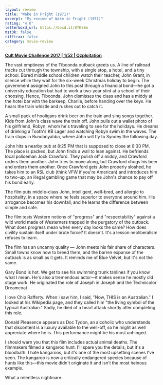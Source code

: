 ```yaml
---
layout: review
title: "Wake in Fright (1971)"
excerpt: "My review of Wake in Fright (1971)"
rating: "4.0"
letterboxd_url: https://boxd.it/8YKzBn
mst3k: false
rifftrax: false
category: movie-review
---
```


<b><a href="https://boxd.it/q7TYk/detail">Cult Movie Challenge 2017 | 1/52 | Ozploitation</a></b>

The vast emptiness of the Tiboonda outback greets us. A line of railroad tracks cut through the township, with a single stop, a hotel, and a tiny school. Bored middle school children watch their teacher, John Grant, in silence while they wait for the six-week Christmas holiday to begin. The government assigned John to this post through a financial bond—he got a university education but had to work a two-year stint at a school of their choosing. Hence, Tiboonda. John dismisses the class and has a middy at the hotel bar with the barkeep, Charlie, before handing over the keys. He hears the train whistle and rushes out to catch it.

A small pack of hooligans drink beer on the train and sing songs together. Kids from John's class wave the train off. John pulls out a wallet photo of his girlfriend, Robyn, whom he's traveling to see for the holidays. He dreams of drinking a Tooth's KB Lager and watching Robyn swim in the waves. The train stops in Bundanyabba, where John will fly to Syndey the following day.

John hits a nearby pub at 8:25 PM that is supposed to close at 6:30 PM. The place is packed, but John finds a wall to lean against. He befriends local policeman Jock Crawford. They polish off a middy, and Crawford orders them another. John tries to move along, but Crawford chugs his beer and orders them another. Once Crawford gets John properly sloshed, he takes him to an RSL club (think VFW if you're American) and introduces him to two-up, an illegal gambling game that may be John's chance to pay off his bond early.

The film puts middle-class John, intelligent, well-bred, and allergic to hospitality, in a space where he feels superior to everyone around him. His arrogance becomes his downfall, and he learns the difference between simple and safe.

The film tests Western notions of "progress" and "respectability" against a wild world made of Westerners trapped in the purgatory of the outback. What does progress mean when every day looks the same? How does civility sustain itself under brute force? It doesn't. It's a lesson neoliberalism refuses to learn.

The film has an uncanny quality — John meets his fair share of characters. Small towns know how to breed them, and the barren expanse of the outback is as small as it gets. It reminds me of Blue Velvet, but it's not the same.

Gary Bond is hot. We get to see his swimming trunk tanlines if you know what I mean. He's also a tremendous actor—it makes sense he mostly did stage work. He originated the role of Joseph in Joseph and the Technicolor Dreamcoat.

I love Chip Rafferty. When I saw him, I said, "Now, THIS is an Australian." I looked at his Wikipedia page, and they called him "the living symbol of the typical Australian." Sadly, he died of a heart attack shortly after completing this role.

Donald Pleasence appears as Doc Tydon, an alcoholic who understands that discontent is a luxury available to the well-off, so he might as well appreciate where he is. This performance might be his most unhinged.

I should warn you that this film includes actual animal deaths. The filmmakers filmed a kangaroo hunt. I'll spare you the details, but it's a bloodbath. I hate kangaroos, but it's one of the most upsetting scenes I've seen. The kangaroo is now a critically endangered species because of hunts like this—this movie didn't originate it and isn't the most heinous example.

What a relentless nightmare.

